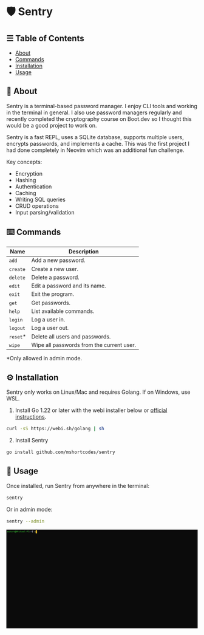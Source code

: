 # 🛡️ Sentry

## ☰ Table of Contents

- [About](#about)
- [Commands](#commands)
- [Installation](#installation)
- [Usage](#usage)

<a id="about"></a>

## 📖 About

Sentry is a terminal-based password manager. I enjoy CLI tools and working in the terminal in general. I also use password managers regularly and recently completed the cryptography course on Boot.dev so I thought this would be a good project to work on.

Sentry is a fast REPL, uses a SQLite database, supports multiple users, encrypts passwords, and implements a cache. This was the first project I had done completely in Neovim which was an additional fun challenge.

Key concepts:

- Encryption
- Hashing
- Authentication
- Caching
- Writing SQL queries
- CRUD operations
- Input parsing/validation

<a id="commands"></a>

## ⌨️ Commands

| Name      | Description                               |
| --------- | ----------------------------------------- |
| `add`     | Add a new password.                       |
| `create`  | Create a new user.                        |
| `delete`  | Delete a password.                        |
| `edit`    | Edit a password and its name.             |
| `exit`    | Exit the program.                         |
| `get`     | Get passwords.                            |
| `help`    | List available commands.                  |
| `login`   | Log a user in.                            |
| `logout`  | Log a user out.                           |
| `reset`\* | Delete all users and passwords.           |
| `wipe`    | Wipe all passwords from the current user. |

\*Only allowed in admin mode.

<a id="installation"></a>

## ⚙️ Installation

Sentry only works on Linux/Mac and requires Golang. If on Windows, use WSL.

1. Install Go 1.22 or later with the webi installer below or [official instructions](https://go.dev/doc/install).

```bash
curl -sS https://webi.sh/golang | sh
```

2. Install Sentry

```bash
go install github.com/mshortcodes/sentry
```

<a id="usage"></a>

## 🚀 Usage

Once installed, run Sentry from anywhere in the terminal:

```bash
sentry
```

Or in admin mode:

```bash
sentry --admin
```

![demo](images/demo.gif)
